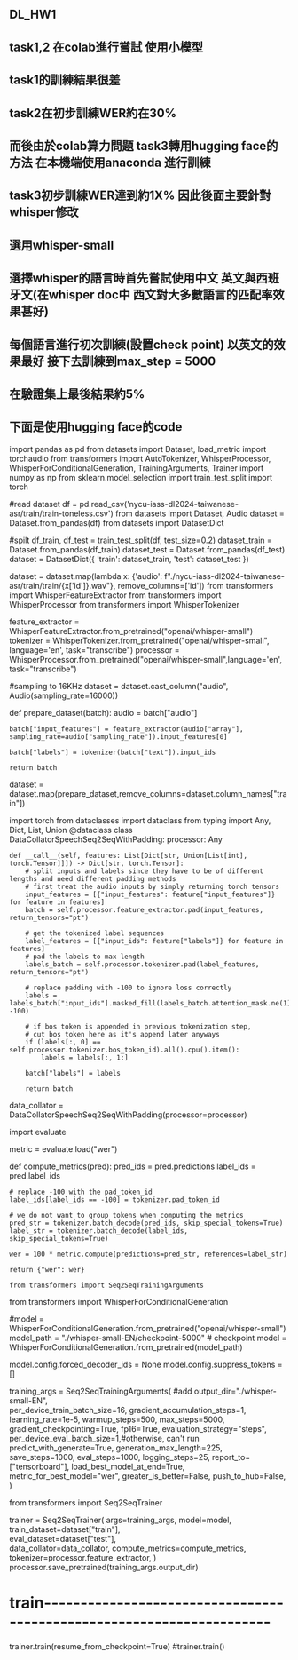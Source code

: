DL_HW1
-
task1,2 在colab進行嘗試 使用小模型 
-
task1的訓練結果很差
-
task2在初步訓練WER約在30%
-
而後由於colab算力問題 task3轉用hugging face的方法 在本機端使用anaconda 進行訓練
-
task3初步訓練WER達到約1X% 因此後面主要針對whisper修改 
-
選用whisper-small
-
選擇whisper的語言時首先嘗試使用中文 英文與西班牙文(在whisper doc中 西文對大多數語言的匹配率效果甚好)
-
每個語言進行初次訓練(設置check point) 以英文的效果最好 接下去訓練到max_step = 5000
-
在驗證集上最後結果約5%
-
下面是使用hugging face的code
-
import pandas as pd
from datasets import Dataset, load_metric
import torchaudio
from transformers import AutoTokenizer, WhisperProcessor, WhisperForConditionalGeneration, TrainingArguments, Trainer
import numpy as np
from sklearn.model_selection import train_test_split
import torch

#read dataset
df = pd.read_csv('nycu-iass-dl2024-taiwanese-asr/train/train-toneless.csv')
from datasets import Dataset, Audio
dataset = Dataset.from_pandas(df)
from datasets import DatasetDict

#spilt
df_train, df_test = train_test_split(df, test_size=0.2)
dataset_train = Dataset.from_pandas(df_train)
dataset_test = Dataset.from_pandas(df_test)
dataset = DatasetDict({
    'train': dataset_train,
    'test': dataset_test
})

dataset = dataset.map(lambda x: {'audio': f"./nycu-iass-dl2024-taiwanese-asr/train/train/{x['id']}.wav"}, remove_columns=['id'])
from transformers import WhisperFeatureExtractor
from transformers import WhisperProcessor
from transformers import WhisperTokenizer

feature_extractor = WhisperFeatureExtractor.from_pretrained("openai/whisper-small")
tokenizer = WhisperTokenizer.from_pretrained("openai/whisper-small", language='en', task="transcribe")
processor = WhisperProcessor.from_pretrained("openai/whisper-small",language='en', task="transcribe")

#sampling to 16KHz
dataset = dataset.cast_column("audio", Audio(sampling_rate=16000))

def prepare_dataset(batch):
    audio = batch["audio"]

    batch["input_features"] = feature_extractor(audio["array"], sampling_rate=audio["sampling_rate"]).input_features[0]
    
    batch["labels"] = tokenizer(batch["text"]).input_ids

    return batch

dataset = dataset.map(prepare_dataset,remove_columns=dataset.column_names["train"])

import torch
from dataclasses import dataclass
from typing import Any, Dict, List, Union
@dataclass
class DataCollatorSpeechSeq2SeqWithPadding:
    processor: Any

    def __call__(self, features: List[Dict[str, Union[List[int], torch.Tensor]]]) -> Dict[str, torch.Tensor]:
        # split inputs and labels since they have to be of different lengths and need different padding methods
        # first treat the audio inputs by simply returning torch tensors
        input_features = [{"input_features": feature["input_features"]} for feature in features]
        batch = self.processor.feature_extractor.pad(input_features, return_tensors="pt")

        # get the tokenized label sequences
        label_features = [{"input_ids": feature["labels"]} for feature in features]
        # pad the labels to max length
        labels_batch = self.processor.tokenizer.pad(label_features, return_tensors="pt")

        # replace padding with -100 to ignore loss correctly
        labels = labels_batch["input_ids"].masked_fill(labels_batch.attention_mask.ne(1), -100)

        # if bos token is appended in previous tokenization step,
        # cut bos token here as it's append later anyways
        if (labels[:, 0] == self.processor.tokenizer.bos_token_id).all().cpu().item():
            labels = labels[:, 1:]

        batch["labels"] = labels

        return batch
    
data_collator = DataCollatorSpeechSeq2SeqWithPadding(processor=processor)

import evaluate

metric = evaluate.load("wer")

def compute_metrics(pred):
    pred_ids = pred.predictions
    label_ids = pred.label_ids

    # replace -100 with the pad_token_id
    label_ids[label_ids == -100] = tokenizer.pad_token_id

    # we do not want to group tokens when computing the metrics
    pred_str = tokenizer.batch_decode(pred_ids, skip_special_tokens=True)
    label_str = tokenizer.batch_decode(label_ids, skip_special_tokens=True)

    wer = 100 * metric.compute(predictions=pred_str, references=label_str)

    return {"wer": wer}

    from transformers import Seq2SeqTrainingArguments
    
from transformers import WhisperForConditionalGeneration


#model = WhisperForConditionalGeneration.from_pretrained("openai/whisper-small")
model_path = "./whisper-small-EN/checkpoint-5000"  # checkpoint
model = WhisperForConditionalGeneration.from_pretrained(model_path)

model.config.forced_decoder_ids = None
model.config.suppress_tokens = []

training_args = Seq2SeqTrainingArguments(
    #add
    output_dir="./whisper-small-EN",  
    per_device_train_batch_size=16,
    gradient_accumulation_steps=1,  
    learning_rate=1e-5,
    warmup_steps=500,
    max_steps=5000,
    gradient_checkpointing=True,
    fp16=True,
    evaluation_strategy="steps",
    per_device_eval_batch_size=1,#otherwise, can't run
    predict_with_generate=True,
    generation_max_length=225,
    save_steps=1000,
    eval_steps=1000,
    logging_steps=25,
    report_to=["tensorboard"],
    load_best_model_at_end=True,
    metric_for_best_model="wer",
    greater_is_better=False,
    push_to_hub=False,
)

from transformers import Seq2SeqTrainer

trainer = Seq2SeqTrainer(
    args=training_args,
    model=model,
    train_dataset=dataset["train"],  
    eval_dataset=dataset["test"],  
    data_collator=data_collator,
    compute_metrics=compute_metrics,
    tokenizer=processor.feature_extractor,
)
processor.save_pretrained(training_args.output_dir)
# train---------------------------------------------------------------------
trainer.train(resume_from_checkpoint=True)
#trainer.train()
